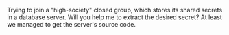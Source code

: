 Trying to join a "high-society" closed group, which stores its shared secrets in a database server.
Will you help me to extract the desired secret?
At least we managed to get the server's source code.
